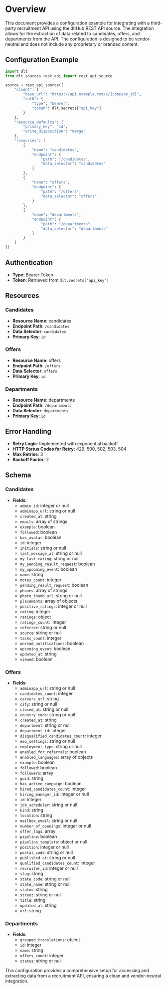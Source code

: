 # Overview

This document provides a configuration example for integrating with a third-party recruitment API using the dltHub REST API source. The integration allows for the extraction of data related to candidates, offers, and departments from the API. The configuration is designed to be vendor-neutral and does not include any proprietary or branded content.

## Configuration Example

```python
import dlt
from dlt.sources.rest_api import rest_api_source

source = rest_api_source({
    "client": {
        "base_url": "https://api.example.com/c/{company_id}",
        "auth": {
            "type": "bearer",
            "token": dlt.secrets["api_key"]
        }
    },
    "resource_defaults": {
        "primary_key": "id",
        "write_disposition": "merge"
    },
    "resources": [
        {
            "name": "candidates",
            "endpoint": {
                "path": "/candidates",
                "data_selector": "candidates"
            }
        },
        {
            "name": "offers",
            "endpoint": {
                "path": "/offers",
                "data_selector": "offers"
            }
        },
        {
            "name": "departments",
            "endpoint": {
                "path": "/departments",
                "data_selector": "departments"
            }
        }
    ]
})
```

## Authentication

- **Type**: Bearer Token
- **Token**: Retrieved from `dlt.secrets["api_key"]`

## Resources

### Candidates

- **Resource Name**: candidates
- **Endpoint Path**: `/candidates`
- **Data Selector**: `candidates`
- **Primary Key**: `id`

### Offers

- **Resource Name**: offers
- **Endpoint Path**: `/offers`
- **Data Selector**: `offers`
- **Primary Key**: `id`

### Departments

- **Resource Name**: departments
- **Endpoint Path**: `/departments`
- **Data Selector**: `departments`
- **Primary Key**: `id`

## Error Handling

- **Retry Logic**: Implemented with exponential backoff
- **HTTP Status Codes for Retry**: 429, 500, 502, 503, 504
- **Max Retries**: 3
- **Backoff Factor**: 2

## Schema

### Candidates

- **Fields**:
  - `admin_id`: integer or null
  - `adminapp_url`: string or null
  - `created_at`: string
  - `emails`: array of strings
  - `example`: boolean
  - `followed`: boolean
  - `has_avatar`: boolean
  - `id`: integer
  - `initials`: string or null
  - `last_message_at`: string or null
  - `my_last_rating`: string or null
  - `my_pending_result_request`: boolean
  - `my_upcoming_event`: boolean
  - `name`: string
  - `notes_count`: integer
  - `pending_result_request`: boolean
  - `phones`: array of strings
  - `photo_thumb_url`: string or null
  - `placements`: array of objects
  - `positive_ratings`: integer or null
  - `rating`: integer
  - `ratings`: object
  - `ratings_count`: integer
  - `referrer`: string or null
  - `source`: string or null
  - `tasks_count`: integer
  - `unread_notifications`: boolean
  - `upcoming_event`: boolean
  - `updated_at`: string
  - `viewed`: boolean

### Offers

- **Fields**:
  - `adminapp_url`: string or null
  - `candidates_count`: integer
  - `careers_url`: string
  - `city`: string or null
  - `closed_at`: string or null
  - `country_code`: string or null
  - `created_at`: string
  - `department`: string or null
  - `department_id`: integer
  - `disqualified_candidates_count`: integer
  - `eeo_settings`: string or null
  - `employment_type`: string or null
  - `enabled_for_referrals`: boolean
  - `enabled_languages`: array of objects
  - `example`: boolean
  - `followed`: boolean
  - `followers`: array
  - `guid`: string
  - `has_active_campaign`: boolean
  - `hired_candidates_count`: integer
  - `hiring_manager_id`: integer or null
  - `id`: integer
  - `job_scheduler`: string or null
  - `kind`: string
  - `location`: string
  - `mailbox_email`: string or null
  - `number_of_openings`: integer or null
  - `offer_tags`: array
  - `pipeline`: boolean
  - `pipeline_template`: object or null
  - `position`: integer or null
  - `postal_code`: string or null
  - `published_at`: string or null
  - `qualified_candidates_count`: integer
  - `recruiter_id`: integer or null
  - `slug`: string
  - `state_code`: string or null
  - `state_name`: string or null
  - `status`: string
  - `street`: string or null
  - `title`: string
  - `updated_at`: string
  - `url`: string

### Departments

- **Fields**:
  - `grouped_translations`: object
  - `id`: integer
  - `name`: string
  - `offers_count`: integer
  - `status`: string or null

This configuration provides a comprehensive setup for accessing and extracting data from a recruitment API, ensuring a clean and vendor-neutral integration.